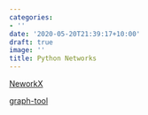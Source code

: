 ```yaml
---
categories:
- ''
date: '2020-05-20T21:39:17+10:00'
draft: true
image: ''
title: Python Networks
---
```


[NeworkX](https://networkx.github.io/)

[graph-tool](https://graph-tool.skewed.de/)